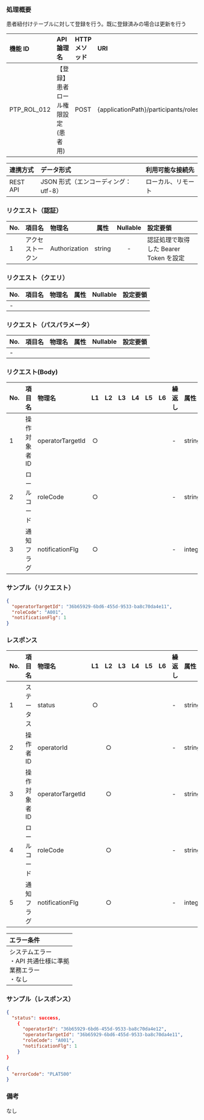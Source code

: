 ### 処理概要

患者紐付けテーブルに対して登録を行う。既に登録済みの場合は更新を行う

| 機能 ID     | API 論理名                          | HTTP メソッド | URI                                              |
| :---------- | :---------------------------------- | :------------ | :----------------------------------------------- |
| PTP_ROL_012 | 【登録】患者ロール権限設定(患者用) | POST          | {applicationPath}/participants/roles/assignment |

| 連携方式 | データ形式                           | 利用可能な接続先   |
| :------- | :----------------------------------- | :----------------- |
| REST API | JSON 形式（エンコーディング：utf-8） | ローカル、リモート |

### リクエスト（認証）

| No. | 項目名           | 物理名        |  属性  | Nullable | 設定要領                               |
| :-- | :--------------- | :------------ | :----: | :------: | :------------------------------------- |
| 1   | アクセストークン | Authorization | string |    -     | 認証処理で取得した Bearer Token を設定 |

### リクエスト（クエリ）

| No. | 項目名       | 物理名           | 属性    | Nullable | 設定要領                                        |
| :-- | :----------- | :--------------- | :-----: | :------: | :---------------------------------------------- |
| -   | | | | | |

### リクエスト（パスパラメータ）

| No. | 項目名  | 物理名    |  属性  | Nullable | 設定要領                                         |
| :-- | :------ | :-------- | :----: | :------: | :----------------------------------------------- |
| -   | | | | | |

### リクエスト(Body)
| No. | 項目名         | 物理名                         | L1  | L2  | L3  | L4  | L5  | L6  | 繰返し | 属性    | Nullable | リクエスト設定要領                              |
| :-- | :------------- | :----------------------------- | :-: | :-: | :-: | :-: | :-: | :-: | :----- | :------ | :------- | :---------------------------------------------- |
| 1   | 操作対象者ID   | operatorTargetId               | ○  |     |     |     |     |     | -      | string  | -        | PLATID |
| 2   | ロールコード   | roleCode                       | ○  |     |     |     |     |     | -      | string  | -        | |
| 3   | 通知フラグ     | notificationFlg                | ○  |     |     |     |     |     | -      | integer | -        | [通知フラグ](../../../API_Domain_Definition_Table.md)  |


### サンプル（リクエスト）

```json
{
  "operatorTargetId": "36b65929-6bd6-455d-9533-ba8c70da4e11",
  "roleCode": "A001",
  "notificationFlg": 1
}

```

### レスポンス

| No. | 項目名         | 物理名                         | L1  | L2  | L3  | L4  | L5  | L6  | 繰返し | 属性    | Nullable | レスポンス設定要領                              |
| :-- | :------------- | :----------------------------- | :-: | :-: | :-: | :-: | :-: | :-: | :----- | :------ | :------- | :---------------------------------------------- |
| 1   | ステータス     | status                         | ○  |     |     |     |     |     | -      | string  | -        | success：正常 |
| 2   | 操作者ID       | operatorId                     |     | ○  |     |     |     |     | -      | string  | -        | PLATID |
| 3   | 操作対象者ID   | operatorTargetId               |     | ○  |     |     |     |     | -      | string  | -        | PLATID |
| 4   | ロールコード   | roleCode                       |     | ○  |     |     |     |     | -      | string  | -        | |
| 5   | 通知フラグ     | notificationFlg                |     | ○  |     |     |     |     | -      | integer | -        |[通知フラグ](../../../API_Domain_Definition_Table.md)  |

| エラー条件                                                        |
| :---------------------------------------------------------------- |
| システムエラー<br/>・API 共通仕様に準拠<br/>業務エラー<br/>・なし |


### サンプル（レスポンス）

```json title="正常終了"
{
  "status": success,
    {
      "operatorId": "36b65929-6bd6-455d-9533-ba8c70da4e12",
      "operatorTargetId": "36b65929-6bd6-455d-9533-ba8c70da4e11",
      "roleCode": "A001",
      "notificationFlg": 1
    }
}
```

```json title="異常終了"
{
  "errorCode": "PLAT500"
}

```

### 備考

なし

